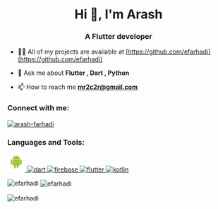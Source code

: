 <h1 align="center">Hi 👋, I'm Arash </h1>
<h3 align="center">A Flutter developer</h3>

- 👨‍💻 All of my projects are available at [https://github.com/efarhadi](https://github.com/efarhadi)

- 💬 Ask me about **Flutter , Dart , Python**

- 📫 How to reach me **mr2c2r@gmail.com**

<h3 align="left">Connect with me:</h3>
<p align="left">
<a href="https://linkedin.com/in/arash-farhadi" target="blank"><img align="center" src="https://raw.githubusercontent.com/rahuldkjain/github-profile-readme-generator/master/src/images/icons/Social/linked-in-alt.svg" alt="arash-farhadi" height="30" width="40" /></a>
</p>

<h3 align="left">Languages and Tools:</h3>
<p align="left"> <a href="https://developer.android.com" target="_blank" rel="noreferrer"> <img src="https://raw.githubusercontent.com/devicons/devicon/master/icons/android/android-original-wordmark.svg" alt="android" width="40" height="40"/> </a> <a href="https://dart.dev" target="_blank" rel="noreferrer"> <img src="https://www.vectorlogo.zone/logos/dartlang/dartlang-icon.svg" alt="dart" width="40" height="40"/> </a> <a href="https://firebase.google.com/" target="_blank" rel="noreferrer"> <img src="https://www.vectorlogo.zone/logos/firebase/firebase-icon.svg" alt="firebase" width="40" height="40"/> </a> <a href="https://flutter.dev" target="_blank" rel="noreferrer"> <img src="https://www.vectorlogo.zone/logos/flutterio/flutterio-icon.svg" alt="flutter" width="40" height="40"/> </a> <a href="https://kotlinlang.org" target="_blank" rel="noreferrer"> <img src="https://www.vectorlogo.zone/logos/kotlinlang/kotlinlang-icon.svg" alt="kotlin" width="40" height="40"/> </a> </p>

<p><img align="left" src="https://github-readme-stats.vercel.app/api/top-langs?username=efarhadi&show_icons=true&locale=en&layout=compact" alt="efarhadi" /></p>

<p>&nbsp;<img align="center" src="https://github-readme-stats.vercel.app/api?username=efarhadi&show_icons=true&locale=en" alt="efarhadi" /></p>

<p><img align="center" src="https://github-readme-streak-stats.herokuapp.com/?user=efarhadi&" alt="efarhadi" /></p>
